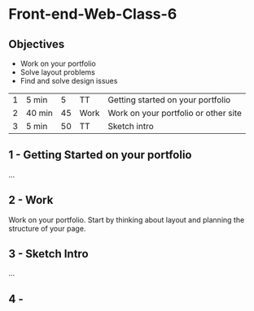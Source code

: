 # Front-end-Web-Class-6

## Objectives 

- Work on your portfolio
- Solve layout problems
- Find and solve design issues

|   |      |    |      |                                     |
|---|------|----|------|-------------------------------------|
| 1 | 5 min|  5 | TT   | Getting started on your portfolio   |
| 2 |40 min| 45 | Work | Work on your portfolio or other site|
| 3 | 5 min| 50 | TT   | Sketch intro                        |

## 1 - Getting Started on your portfolio 

...

## 2 - Work 

Work on your portfolio. Start by thinking about layout and planning the structure of your page. 

## 3 - Sketch Intro

...

## 4 - 




